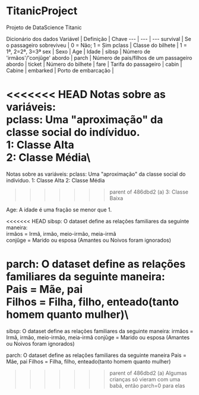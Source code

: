 # TitanicProject
 Projeto de DataScience Titanic

Dicionário dos dados
Variável  | Definição | Chave
--- | --- | ---
survival | Se o passageiro sobreviveu | 0 = Não; 1 = Sim
pclass | Classe do bilhete | 1 = 1ª, 2=2ª, 3=3ª
sex    | Sexo |
Age    | Idade |
sibsp | Número de 'irmãos'/'conjûge' abordo |
parch | Número de pais/filhos de um passageiro abordo |
ticket | Número do bilhete |
fare   | Tarifa do passageiro |
cabin  | Cabine |
embarked | Porto de embarcação |

<<<<<<< HEAD
Notas sobre as variáveis:\
pclass: Uma "aproximação" da classe social do indíviduo.\
1: Classe Alta\
2: Classe Média\
=======
Notas sobre as variáveis:
pclass: Uma "aproximação" da classe social do indíviduo.
1: Classe Alta
2: Classe Média
>>>>>>> parent of 486dbd2 (a)
3: Classe Baixa

Age: A idade é uma fração se menor que 1.

<<<<<<< HEAD
sibsp: O dataset define as relações familiares da seguinte maneira:\
irmãos = Irmã, irmão, meio-irmão, meia-irmã\
conjûge = Marido ou esposa (Amantes ou Noivos foram ignorados)

parch: O dataset define as relações familiares da seguinte maneira:\
Pais = Mãe, pai\
Filhos = Filha, filho, enteado(tanto homem quanto mulher)\
=======
sibsp: O dataset define as relações familiares da seguinte maneira:
irmãos = Irmã, irmão, meio-irmão, meia-irmã
conjûge = Marido ou esposa (Amantes ou Noivos foram ignorados)

parch: O dataset define as relações familiares da seguinte maneira
Pais = Mãe, pai
Filhos = Filha, filho, enteado(tanto homem quanto mulher) 
>>>>>>> parent of 486dbd2 (a)
Algumas crianças só vieram com uma babá, então parch=0 para elas